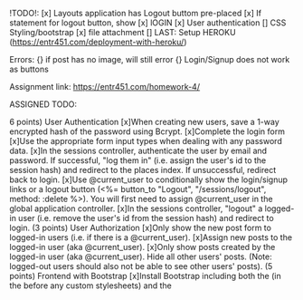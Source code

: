 !TODO!:
[x] Layouts application has Logout buttom pre-placed 
[x] If statement for logout button, show 
[x] lOGIN
[x] User authentication
[] CSS Styling/bootstrap
[x] file attachment
[] LAST: Setup HEROKU (https://entr451.com/deployment-with-heroku/)

Errors:
{}  if post has no image, will still error
{} Login/Signup does not work as buttons

Assignment link: 
https://entr451.com/homework-4/

ASSIGNED TODO: 

6 points) User Authentication
[x]When creating new users, save a 1-way encrypted hash of the password using Bcrypt.
[x]Complete the login form
[x]Use the appropriate form input types when dealing with any password data.
[x]In the sessions controller, authenticate the user by email and password. If successful, "log them in" (i.e. assign the user's id to the session hash) and redirect to the places index. If unsuccessful, redirect back to login.
[x]Use @current_user to conditionally show the login/signup links or a logout button (<%= button_to "Logout", "/sessions/logout", method: :delete %>). You will first need to assign @current_user in the global application controller.
[x]In the sessions controller, "logout" a logged-in user (i.e. remove the user's id from the session hash) and redirect to login.
(3 points) User Authorization
[x]Only show the new post form to logged-in users (i.e. if there is a @current_user).
[x]Assign new posts to the logged-in user (aka @current_user).
[x]Only show posts created by the logged-in user (aka @current_user). Hide all other users' posts. (Note: logged-out users should also not be able to see other users' posts).
(5 points) Frontend with Bootstrap
[x]Install Bootstrap including both the <link> (in the <head> before any custom stylesheets) and the <script> (just before the closing </body>).
[]Add Bootstrap's navbar component (any version). Move the relevant links (e.g. "Home", "Login", "Signup", "Logout") into the navbar.
[x]Wrap the <%= yield %> content in a Bootstrap .container.
[]Using the Bootstrap button component, style the links to forms and the form submit buttons.
[]Use the Bootstrap grid for posts (3 posts per row on large screens, stacking on small screens). See wireframe.
[]Use the bootstrap spacing (margin or padding) as needed, but at least twice (not counting the navbar).
(3 points) File Attachment
[x]Configure the application for uploads:
[x]uncomment the image_processing gem in the Gemfile
[x]run rails active_storage:install to create the migrations
[x]then run rails db:migrate to execute the migrations
[x]in both config/environments/development.rb and config/environments/production.rb, tell the application to use the :local service for uploading files (i.e. config.active_storage.service = :local)
[x]Enable attachments in the Post model.
[x]Add a new field to the posts form for uploading an image (form.file_field).
[]If a post has an attached image (post.image.attached?), display the attached image (url_for(post.image)).

(2 points) Deployment with Heroku
[]Follow the steps to connect to Heroku and deploy your app (https://entr451.com/deployment-with-heroku/)
[]Once live, add the URL to your live heroku website in the README.md file of your app.




Terminal commands:
rails db:setup (To set up databases)

rails db:reset (To refresh databases - must be "logged out")

heroku run rails db:migrate (Migrate databases once HEROKU is set up)